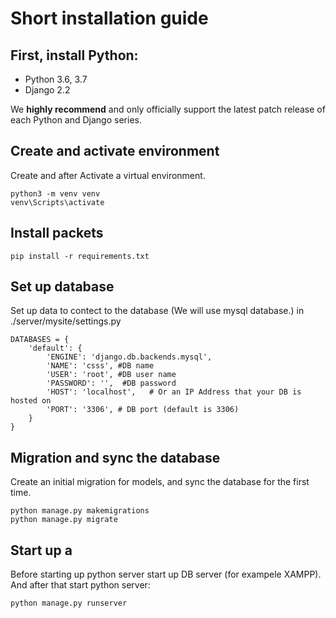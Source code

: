 # Short installation guide

## First, install Python:
- Python 3.6, 3.7
- Django 2.2

We **highly recommend** and only officially support the latest patch release of each Python and Django series.

## Create and activate environment
Create and after Activate a virtual environment.
```
python3 -m venv venv
venv\Scripts\activate
```

## Install packets
```
pip install -r requirements.txt
```


## Set up database
Set up data to contect to the database (We will use mysql database.) in ./server/mysite/settings.py
```
DATABASES = {
    'default': {
        'ENGINE': 'django.db.backends.mysql',
        'NAME': 'csss', #DB name
        'USER': 'root', #DB user name
        'PASSWORD': '',  #DB password
        'HOST': 'localhost',   # Or an IP Address that your DB is hosted on
        'PORT': '3306', # DB port (default is 3306)
    }
}
```

## Migration and sync the database
Create an initial migration for models, and sync the database for the first time.
```
python manage.py makemigrations
python manage.py migrate
```

## Start up a 
Before starting up python server start up DB server (for exampele XAMPP).
And after that start python server:
```
python manage.py runserver
```
